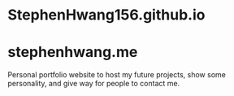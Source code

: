 # StephenHwang156.github.io
# stephenhwang.me

Personal portfolio website to host my future projects, show some personality, and give way for people to contact me.
